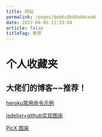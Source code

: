 ```yaml
---
title: 网站
permalink: /pages/beb6c0bd8a66cea6
date: 2022-04-06 11:33:04
article: false
titleTag: 推荐
---
```

# 个人收藏夹

## 大佬们的博客~~推荐！
[heroku常用命令示例](https://blog.csdn.net/weixin_43894266/article/details/118269115)

[jsdelivr+github实现图床](https://blog.csdn.net/qq_41866776/article/details/103508581)

[PicX 图床](https://picx.xpoet.cn/#/upload)